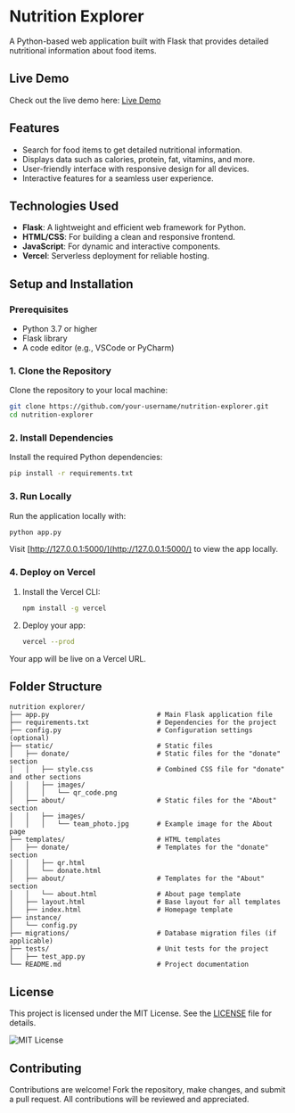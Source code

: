 # Nutrition Explorer

A Python-based web application built with Flask that provides detailed nutritional information about food items.

## Live Demo

Check out the live demo here: [Live Demo](https://nutrition-explorer.vercel.app/)

## Features

- Search for food items to get detailed nutritional information.
- Displays data such as calories, protein, fat, vitamins, and more.
- User-friendly interface with responsive design for all devices.
- Interactive features for a seamless user experience.

## Technologies Used

- **Flask**: A lightweight and efficient web framework for Python.
- **HTML/CSS**: For building a clean and responsive frontend.
- **JavaScript**: For dynamic and interactive components.
- **Vercel**: Serverless deployment for reliable hosting.

## Setup and Installation

### Prerequisites

- Python 3.7 or higher
- Flask library
- A code editor (e.g., VSCode or PyCharm)

### 1. Clone the Repository

Clone the repository to your local machine:

```bash
git clone https://github.com/your-username/nutrition-explorer.git
cd nutrition-explorer
```

### 2. Install Dependencies

Install the required Python dependencies:

```bash
pip install -r requirements.txt
```

### 3. Run Locally

Run the application locally with:

```bash
python app.py
```

Visit [http://127.0.0.1:5000/](http://127.0.0.1:5000/) to view the app locally.

### 4. Deploy on Vercel

1. Install the Vercel CLI:

   ```bash
   npm install -g vercel
   ```

2. Deploy your app:

   ```bash
   vercel --prod
   ```

Your app will be live on a Vercel URL.

## Folder Structure

```plaintext
nutrition explorer/
├── app.py                           # Main Flask application file
├── requirements.txt                 # Dependencies for the project
├── config.py                        # Configuration settings (optional)
├── static/                          # Static files
│   ├── donate/                      # Static files for the "donate" section
│   │   ├── style.css                # Combined CSS file for "donate" and other sections
│   │   ├── images/
│   │   │   └── qr_code.png
│   ├── about/                       # Static files for the "About" section
│   │   ├── images/
│   │   │   └── team_photo.jpg       # Example image for the About page
├── templates/                       # HTML templates
│   ├── donate/                      # Templates for the "donate" section
│   │   ├── qr.html
│   │   └── donate.html
│   ├── about/                       # Templates for the "About" section
│   │   └── about.html               # About page template
│   ├── layout.html                  # Base layout for all templates
│   ├── index.html                   # Homepage template
├── instance/
│   └── config.py
├── migrations/                      # Database migration files (if applicable)
├── tests/                           # Unit tests for the project
│   ├── test_app.py
└── README.md                        # Project documentation

```

## License

This project is licensed under the MIT License. See the [LICENSE](./LICENSE) file for details.

![MIT License](https://img.shields.io/badge/License-MIT-blue.svg)

## Contributing

Contributions are welcome! Fork the repository, make changes, and submit a pull request. All contributions will be reviewed and appreciated.
